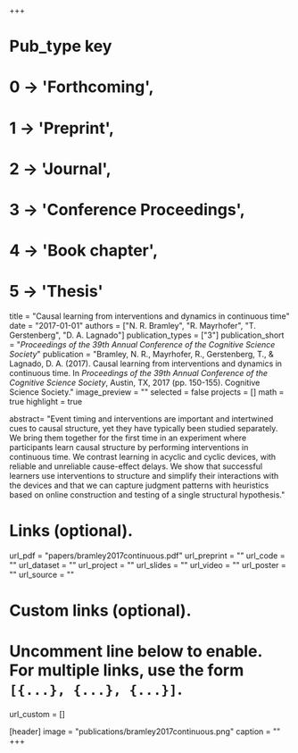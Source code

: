 +++
# Pub_type key
# 0 -> 'Forthcoming',
# 1 -> 'Preprint',
# 2 -> 'Journal',
# 3 -> 'Conference Proceedings',
# 4 -> 'Book chapter',
# 5 -> 'Thesis'

title = "Causal learning from interventions and dynamics in continuous time"
date = "2017-01-01"
authors = ["N. R. Bramley",  "R. Mayrhofer",  "T. Gerstenberg",  "D. A. Lagnado"]
publication_types = ["3"]
publication_short = "_Proceedings of the 39th Annual Conference of the Cognitive Science Society_"
publication = "Bramley, N. R., Mayrhofer, R., Gerstenberg, T., & Lagnado, D. A. (2017). Causal learning from interventions and dynamics in continuous time. In _Proceedings of the 39th Annual Conference of the Cognitive Science Society_, Austin, TX, 2017 (pp. 150-155). Cognitive Science Society."
image_preview = ""
selected = false
projects = []
math = true
highlight = true

abstract= "Event timing and interventions are important and intertwined cues to causal structure, yet they have typically been studied separately. We bring them together for the first time in an experiment where participants learn causal structure by performing interventions in continuous time. We contrast learning in acyclic and cyclic devices, with reliable and unreliable cause-effect delays. We show that successful learners use interventions to structure and simplify their interactions with the devices and that we can capture judgment patterns with heuristics based on online construction and testing of a single structural hypothesis."

# Links (optional).
url_pdf = "papers/bramley2017continuous.pdf"
url_preprint = ""
url_code = ""
url_dataset = ""
url_project = ""
url_slides = ""
url_video = ""
url_poster = ""
url_source = ""

# Custom links (optional).
#   Uncomment line below to enable. For multiple links, use the form `[{...}, {...}, {...}]`.
url_custom = []

[header]
image = "publications/bramley2017continuous.png"
caption = ""
+++


